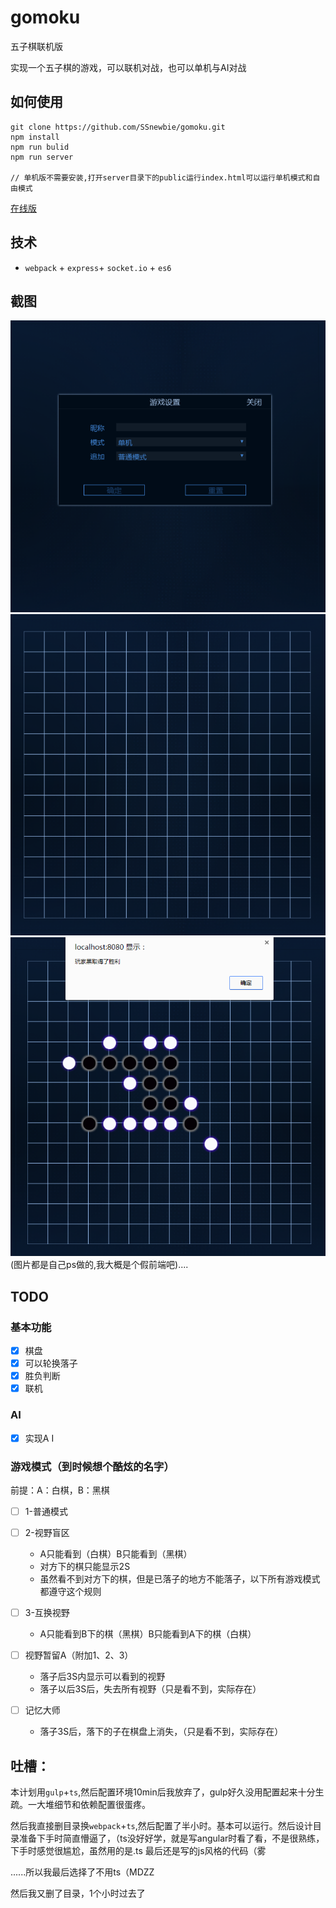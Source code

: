 # gomoku
五子棋联机版

实现一个五子棋的游戏，可以联机对战，也可以单机与AI对战

## 如何使用
```
git clone https://github.com/SSnewbie/gomoku.git
npm install
npm run bulid
npm run server

// 单机版不需要安装,打开server目录下的public运行index.html可以运行单机模式和自由模式

```
[在线版](http://ssnewbie.coding.me/gomoku/)

## 技术
- `webpack` + `express`+ `socket.io` + `es6`

## 截图
![](doc/1.png)
![](doc/2.png)
![](doc/3.png)
(图片都是自己ps做的,我大概是个假前端吧)....

## TODO
### 基本功能
- [X] 棋盘
- [X] 可以轮换落子
- [X] 胜负判断
- [X] 联机
### AI
- [X] 实现A
I
### 游戏模式（到时候想个酷炫的名字）
前提：A：白棋，B：黑棋
- [ ] 1-普通模式

- [ ] 2-视野盲区
	- A只能看到（白棋）B只能看到（黑棋）
	- 对方下的棋只能显示2S
  - 虽然看不到对方下的棋，但是已落子的地方不能落子，以下所有游戏模式都遵守这个规则

- [ ] 3-互换视野
	- A只能看到B下的棋（黑棋）B只能看到A下的棋（白棋）

- [ ] 视野暂留A（附加1、2、3）
	- 落子后3S内显示可以看到的视野
	- 落子以后3S后，失去所有视野（只是看不到，实际存在）

- [ ] 记忆大师
	- 落子3S后，落下的子在棋盘上消失，（只是看不到，实际存在）

## 吐槽：

本计划用`gulp`+`ts`,然后配置环境10min后我放弃了，gulp好久没用配置起来十分生疏。一大堆细节和依赖配置很蛋疼。

然后我直接删目录换`webpack`+`ts`,然后配置了半小时。基本可以运行。然后设计目录准备下手时简直懵逼了，（ts没好好学，就是写angular时看了看，不是很熟练，下手时感觉很尴尬，虽然用的是.ts 最后还是写的js风格的代码（雾

......所以我最后选择了不用ts（MDZZ

然后我又删了目录，1个小时过去了

